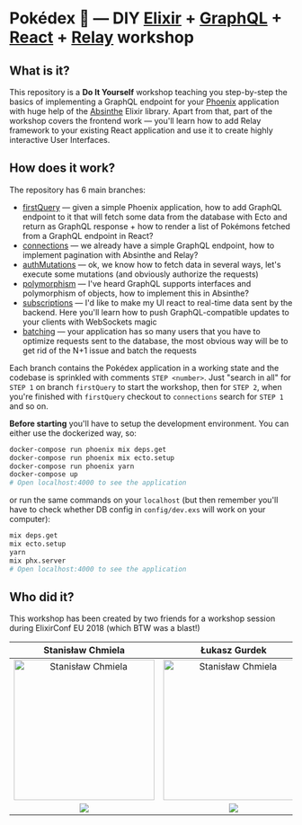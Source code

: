 # Pokédex 📕 — DIY [Elixir](https://elixir-lang.org) + [GraphQL](http://graphql.org) + [React](https://reactjs.org) + [Relay](http://facebook.github.io/relay/en/) workshop

## What is it?

This repository is a **Do It Yourself** workshop teaching you step-by-step the basics of implementing a GraphQL endpoint for your [Phoenix](http://phoenixframework.org) application with huge help of the [Absinthe](http://absinthe-graphql.org) Elixir library. Apart from that, part of the workshop covers the frontend work — you'll learn how to add Relay framework to your existing React application and use it to create highly interactive User Interfaces.

## How does it work?

The repository has 6 main branches:

* [firstQuery](https://github.com/sjchmiela/pokedex/tree/firstQuery) — given a simple Phoenix application, how to add GraphQL endpoint to it that will fetch some data from the database with Ecto and return as GraphQL response + how to render a list of Pokémons fetched from a GraphQL endpoint in React?
* [connections](https://github.com/sjchmiela/pokedex/tree/connections) — we already have a simple GraphQL endpoint, how to implement pagination with Absinthe and Relay?
* [authMutations](https://github.com/sjchmiela/pokedex/tree/authMutations) — ok, we know how to fetch data in several ways, let's execute some mutations (and obviously authorize the requests)
* [polymorphism](https://github.com/sjchmiela/pokedex/tree/polymorphism) — I've heard GraphQL supports interfaces and polymorphism of objects, how to implement this in Absinthe?
* [subscriptions](https://github.com/sjchmiela/pokedex/tree/subscriptions) — I'd like to make my UI react to real-time data sent by the backend. Here you'll learn how to push GraphQL-compatible updates to your clients with WebSockets magic
* [batching](https://github.com/sjchmiela/pokedex/tree/batching) — your application has so many users that you have to optimize requests sent to the database, the most obvious way will be to get rid of the N+1 issue and batch the requests

Each branch contains the Pokédex application in a working state and the codebase is sprinkled with comments `STEP <number>`. Just "search in all" for `STEP 1` on branch `firstQuery` to start the workshop, then for `STEP 2`, when you're finished with `firstQuery` checkout to `connections` search for `STEP 1` and so on.

**Before starting** you'll have to setup the development environment. You can either use the dockerized way, so:

```sh
docker-compose run phoenix mix deps.get
docker-compose run phoenix mix ecto.setup
docker-compose run phoenix yarn
docker-compose up
# Open localhost:4000 to see the application
```

or run the same commands on your `localhost` (but then remember you'll have to check whether DB config in `config/dev.exs` will work on your computer):

```sh
mix deps.get
mix ecto.setup
yarn
mix phx.server
# Open localhost:4000 to see the application
```

## Who did it?

This workshop has been created by two friends for a workshop session during ElixirConf EU 2018 (which BTW was a blast!)

<table style="text-align: center">
  <thead>
    <tr>
      <th width="45%" style="text-align: center">Stanisław Chmiela</th>
      <th width="45%" style="text-align: center">Łukasz Gurdek</th>
    </tr>
  </thead>
  <tbody>
    <tr>
      <td style="text-align: center">
        <a href="https://twitter.com/sjchmiela/">
          <img src="http://s3.amazonaws.com/erlang-conferences-production/media/files/000/000/753/thumbnail/1151041.jpg?1510051715" width="250" alt="Stanisław Chmiela" />
        </a>
      </td>
      <td style="text-align: center">
        <a href="https://github.com/ukasiu/">
          <img src="http://s3.amazonaws.com/erlang-conferences-production/media/files/000/000/757/thumbnail/lukasz_gurdek.png?1510053797" width="250" alt="Stanisław Chmiela" />
        </a>
    </tr>
    <tr>
      <td>
        <div style="width: 250px">
          <object data="https://sjchmiela.github.io/pokedex/swmansion.svg" type="image/svg+xml" width="250">
            <img src="https://sjchmiela.github.io/pokedex/swmansion.png" />
          </object>
        </div>
      </td>
      <td>
        <div style="width: 250px">
          <object data="https://sjchmiela.github.io/pokedex/avsystem.svg" type="image/svg+xml">
            <img src="https://sjchmiela.github.io/pokedex/avsystem.png" />
          </object>
        </div>
      </td>
    </tr>
  </tbody>
</table>
